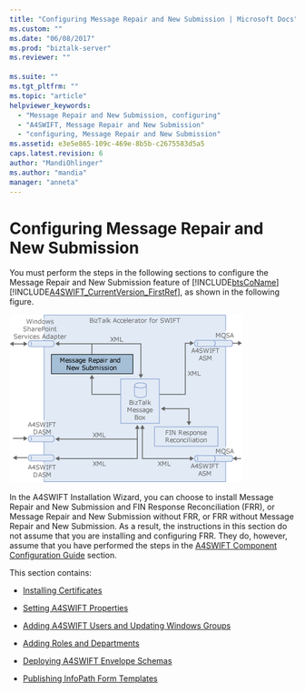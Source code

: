 ```yaml
---
title: "Configuring Message Repair and New Submission | Microsoft Docs"
ms.custom: ""
ms.date: "06/08/2017"
ms.prod: "biztalk-server"
ms.reviewer: ""

ms.suite: ""
ms.tgt_pltfrm: ""
ms.topic: "article"
helpviewer_keywords: 
  - "Message Repair and New Submission, configuring"
  - "A4SWIFT, Message Repair and New Submission"
  - "configuring, Message Repair and New Submission"
ms.assetid: e3e5e865-109c-469e-8b5b-c2675583d5a5
caps.latest.revision: 6
author: "MandiOhlinger"
ms.author: "mandia"
manager: "anneta"
---
```

# Configuring Message Repair and New Submission
You must perform the steps in the following sections to configure the Message Repair and New Submission feature of [!INCLUDE[btsCoName](../../includes/btsconame-md.md)][!INCLUDE[A4SWIFT_CurrentVersion_FirstRef](../../includes/a4swift-currentversion-firstref-md.md)], as shown in the following figure.  
  
 ![](../../adapters-and-accelerators/accelerator-swift/media/a4swift-message-repair-configuration.gif "A4SWIFT_Message_Repair_Configuration")  
  
 In the A4SWIFT Installation Wizard, you can choose to install Message Repair and New Submission and FIN Response Reconciliation (FRR), or Message Repair and New Submission without FRR, or FRR without Message Repair and New Submission. As a result, the instructions in this section do not assume that you are installing and configuring FRR. They do, however, assume that you have performed the steps in the [A4SWIFT Component Configuration Guide](../../adapters-and-accelerators/accelerator-swift/a4swift-component-configuration-guide.md) section.  
  
 This section contains:  
  
-   [Installing Certificates](../../adapters-and-accelerators/accelerator-swift/installing-certificates.md)  
  
-   [Setting A4SWIFT Properties](../../adapters-and-accelerators/accelerator-swift/setting-a4swift-properties.md)  
  
-   [Adding A4SWIFT Users and Updating Windows Groups](../../adapters-and-accelerators/accelerator-swift/adding-a4swift-users-and-updating-windows-groups.md)  
  
-   [Adding Roles and Departments](../../adapters-and-accelerators/accelerator-swift/adding-roles-and-departments.md)  
  
-   [Deploying A4SWIFT Envelope Schemas](../../adapters-and-accelerators/accelerator-swift/deploying-a4swift-envelope-schemas.md)  
  
-   [Publishing InfoPath Form Templates](http://msdn.microsoft.com/en-us/2947e1ad-8c44-4cdb-bbde-7683e186b41b)